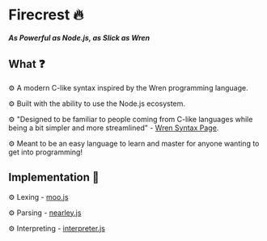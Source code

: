 # Firecrest 🔥

***As Powerful as Node.js, as Slick as Wren***

## What ❓

⚙️ A modern C-like syntax inspired by the Wren programming language.

⚙️ Built with the ability to use the Node.js ecosystem.

⚙️ "Designed to be familiar to people coming from C-like languages while being a bit simpler and more streamlined" - [Wren Syntax Page](https://wren.io/syntax.html). 

⚙️ Meant to be an easy language to learn and master for anyone wanting to get into programming!

## Implementation 🔨

⚙️ Lexing - [moo.js](https://github.com/no-context/moo)

⚙️ Parsing - [nearley.js](https://github.com/kach/nearley)

⚙️ Interpreting - [interpreter.js](https://github.com/firecrest-lang/firecrest/blob/main/interpreter.js)